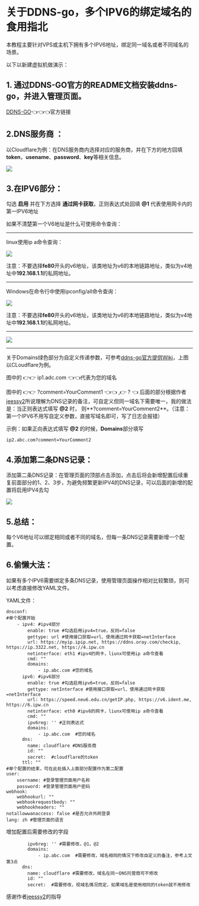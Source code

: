# ﻿**关于DDNS-go，多个IPV6的绑定域名的食用指北**

本教程主要针对VPS或主机下拥有多个IPV6地址，绑定同一域名或者不同域名的场景。

以下以新建虚拟机做演示：

## 1. 通过DDNS-GO官方的README文档安装ddns-go，并进入管理页面。
[DDNS-GO](https://github.com/jeessy2/ddns-go)👈👈👈官方链接

## 2.DNS服务商 ：
以Cloudflare为例：在DNS服务商内选择对应的服务商，并在下方的地方回填**token**，**usename**、**password**、**key**等相关信息。

![](2024-04-19_dtv0v/DDNS-go.IPV6.001.jpeg)

## 3.在IPV6部分：
勾选 **启用** 并在下方选择 **通过网卡获取**，正则表达式处回填 **@1** 代表使用网卡内的第一IPV6地址

如果不清楚第一个V6地址是什么可使用命令查询：
***
linux使用ip a命令查询：

![](2024-04-19_dtv0v/DDNS-go.IPV6.002.png)

注意：不要选择**fe80**开头的v6地址，该类地址为v6的本地链路地址，类似为v4地址中**192.168.1.1**的私网地址。
***
Windows在命令行中使用ipconfig/all命令查询：

![](DDNS-go.IPV6.003.png)

注意：不要选择**fe80**开头的v6地址，该类地址为v6的本地链路地址，类似为v4地址中**192.168.1.1**的私网地址。
***
![](2024-04-19_dtv0v/DDNS-go.IPV6.004.jpeg.jpg)
***
关于Domains绿色部分为自定义传递参数，可参考[ddns-go官方提供Wiki](https://github.com/jeessy2/ddns-go/wiki/%E4%BC%A0%E9%80%92%E8%87%AA%E5%AE%9A%E4%B9%89%E5%8F%82%E6%95%B0)，上图以CLoudflare为例。

图中的 👉👉 ip1.adc.com 👈👈代表为您的域名

图中的 👉👉 ?comment=YourComment1 👈👈 ,👉 ? 👈 后面的部分根据作者[jeessy2](https://github.com/jeessy2)所说理解为DNS记录的备注，可自定义但同一域名下需要唯一，我的做法是：当正则表达式填写 **@2** 时， 则**?comment=YourComment2**。（注意：第一个IPV6不用写自定义参数，直接写域名即可，写了日志会报错）

示例：如果正向表达式填写 **@2** 的时候，**Domains**部分填写
````
ip2.abc.com?comment=YourComment2
````

## 4.添加第二条DNS记录：

添加第二条DNS记录：在管理页面的顶部点击添加，点击后将会新增配置后续重复前面部分的1、2、3步，为避免频繁更新IPV4的DNS记录，可以后面的新增的配置将启用IPV4去勾

![](2024-04-19_dtv0v/DDNS-go.IPV6.005.jpeg.png)

## 5.总结：

每个V6地址可以绑定相同或者不同的域名，但每一条DNS记录需要新增一个配置。

## 6.偷懒大法：

如果有多个IPV6需要绑定多条DNS记录，使用管理页面操作相对比较繁琐，则可以考虑直接修改YAML文件。

YAML文件：

````
dnsconf:
#单个配置开始
    - ipv4: #ipv4部分
        enable: true #勾选启用ipv4=true，反则=false
        gettype: url #使用接口获取=url、使用通过网卡获取=netInterface
        url: https://myip.ipip.net, https://ddns.oray.com/checkip, https://ip.3322.net, https://4.ipw.cn
        netinterface: eth1 #ipv4的网卡，liunx可使用ip a命令查看
        cmd: ""
        domains:
            - ip.abc.com #您的域名
      ipv6: #ipv6部分
        enable: true #勾选启用ipv6=true，反则=false
        gettype: netInterface #使用接口获取=url、使用通过网卡获取=netInterface
        url: https://speed.neu6.edu.cn/getIP.php, https://v6.ident.me, https://6.ipw.cn
        netinterface: eth0 #ipv6的网卡，liunx可使用ip a命令查看
        cmd: ""
        ipv6reg: '' #正则表达式
        domains:
            - ip.abc.com  #您的域名
      dns:
        name: cloudflare #DNS服务商
        id: ""
        secret:  #cloudflare的token
      ttl: ""
#单个配置的结束，可在此处插入上面部分配置作为第二配置
user:
    username: #登录管理页面用户名称
    password: #登录管理页面用户密码
webhook:
    webhookurl: ""
    webhookrequestbody: ""
    webhookheaders: ""
notallowwanaccess: false #是否允许外网登录
lang: zh #管理页面的语言
````
增加配置后需要修改的字段
````
        ipv6reg: '' #需要修改，@1，@2
        domains:
            - ip.abc.com  #需要修改，域名相同的情况下修改自定义的备注，参考上文第3点
      dns:
        name: cloudflare #需要修改，域名在同一DNS托管商可不修改
        id: ""
        secret:  #需要修改，视域名情况而定，如果域名是使用相同的token就不用修改
````


感谢作者[jeessy2](https://github.com/jeessy2)的指导
